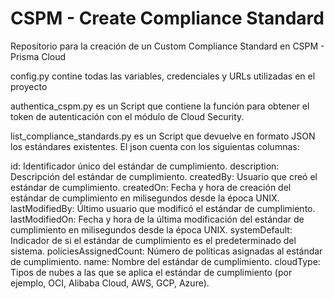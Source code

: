 # CSPM - Create Compliance Standard
Repositorio para la creación de un Custom Compliance Standard en CSPM - Prisma Cloud

config.py contine todas las variables, credenciales y URLs utilizadas en el proyecto

authentica_cspm.py es un Script que contiene la función para obtener el token de autenticación con el módulo de Cloud Security.

list_compliance_standards.py es un Script que devuelve en formato JSON los estándares existentes. El json cuenta con los siguientas columnas:

id: Identificador único del estándar de cumplimiento.
description: Descripción del estándar de cumplimiento.
createdBy: Usuario que creó el estándar de cumplimiento.
createdOn: Fecha y hora de creación del estándar de cumplimiento en milisegundos desde la época UNIX.
lastModifiedBy: Último usuario que modificó el estándar de cumplimiento.
lastModifiedOn: Fecha y hora de la última modificación del estándar de cumplimiento en milisegundos desde la época UNIX.
systemDefault: Indicador de si el estándar de cumplimiento es el predeterminado del sistema.
policiesAssignedCount: Número de políticas asignadas al estándar de cumplimiento.
name: Nombre del estándar de cumplimiento.
cloudType: Tipos de nubes a las que se aplica el estándar de cumplimiento (por ejemplo, OCI, Alibaba Cloud, AWS, GCP, Azure).